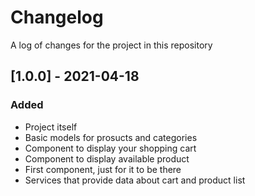 # Changelog
A log of changes for the project in this repository

## [1.0.0] - 2021-04-18
### Added
- Project itself
- Basic models for prosucts and categories
- Component to display your shopping cart
- Component to display available product
- First component, just for it to be there
- Services that provide data about cart and product list